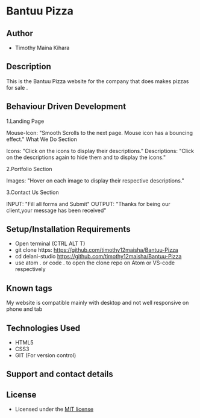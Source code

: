 # Bantuu Pizza

## Author

- Timothy Maina Kihara

## Description

This is the Bantuu Pizza website for the company that does makes pizzas for sale .

## Behaviour Driven Development
1.Landing Page

Mouse-Icon: "Smooth Scrolls to the next page. Mouse icon has a bouncing effect." What We Do Section

Icons: "Click on the icons to display their descriptions." Descriptions: "Click on the descriptions again to hide them and to display the icons."

2.Portfolio Section

Images: "Hover on each image to display their respective descriptions."

3.Contact Us Section

INPUT: "Fill all forms and Submit" OUTPUT: "Thanks for being our client,your message has been received"

## Setup/Installation Requirements

- Open terminal (CTRL ALT T)
- git clone https: https://github.com/timothy12maisha/Bantuu-Pizza
- cd delani-studio https://github.com/timothy12maisha/Bantuu-Pizza
- use atom . or code . to open the clone repo on Atom or VS-code respectively

## Known tags

My website is compatible mainly with desktop and not well responsive on phone and tab

## Technologies Used

- HTML5 
- CSS3
- GIT (For version control)

## Support and contact details

## License

- Licensed under the [MIT license](LICENSE)